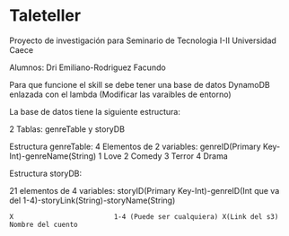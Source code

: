 # Taleteller

Proyecto de investigación para Seminario de Tecnologia I-II Universidad Caece

Alumnos: Dri Emiliano-Rodriguez Facundo

Para que funcione el skill se debe tener una base de datos DynamoDB enlazada con el lambda (Modificar las varaibles de entorno)

La base de datos tiene la siguiente estructura:

2 Tablas: genreTable y storyDB

Estructura genreTable:
  4 Elementos de 2 variables:
        genreID(Primary Key-Int)-genreName(String)
        1                         Love
        2                         Comedy
        3                         Terror
        4                         Drama
        
Estructura storyDB:

  21 elementos de 4 variables:
    storyID(Primary Key-Int)-genreID(Int que va del 1-4)-storyLink(String)-storyName(String)
    
    X                         1-4 (Puede ser cualquiera) X(Link del s3)     Nombre del cuento

